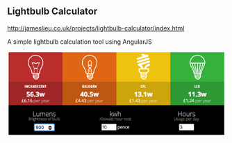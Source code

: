 ## Lightbulb Calculator
http://jameslieu.co.uk/projects/lightbulb-calculator/index.html

A simple lightbulb calculation tool using AngularJS

<img src="image.png">
